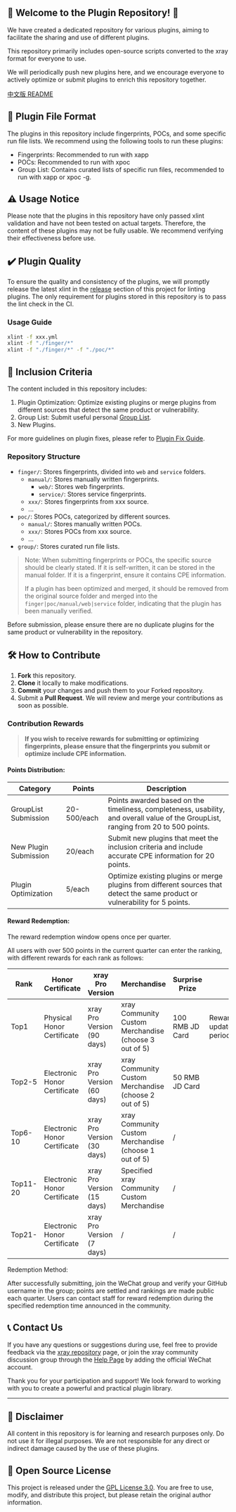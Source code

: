 ## 🎉 Welcome to the Plugin Repository! 🎉

We have created a dedicated repository for various plugins, aiming to facilitate the sharing and use of different plugins.

This repository primarily includes open-source scripts converted to the xray format for everyone to use.

We will periodically push new plugins here, and we encourage everyone to actively optimize or submit plugins to enrich this repository together.

[中文版 README](./README.md)

## 📂 Plugin File Format

The plugins in this repository include fingerprints, POCs, and some specific run file lists. We recommend using the following tools to run these plugins:

- Fingerprints: Recommended to run with xapp
- POCs: Recommended to run with xpoc
- Group List: Contains curated lists of specific run files, recommended to run with xapp or xpoc -g.

## ⚠️ Usage Notice

Please note that the plugins in this repository have only passed xlint validation and have not been tested on actual targets. Therefore, the content of these plugins may not be fully usable. We recommend verifying their effectiveness before use.

## ✔️ Plugin Quality

To ensure the quality and consistency of the plugins, we will promptly release the latest xlint in the [release](https://github.com/chaitin/xray-plugins/releases) section of this project for linting plugins. The only requirement for plugins stored in this repository is to pass the lint check in the CI.

### Usage Guide

```sh
xlint -f xxx.yml
xlint -f "./finger/*"
xlint -f "./finger/*" -f "./poc/*"
```

## 📜 Inclusion Criteria

The content included in this repository includes:

1. Plugin Optimization: Optimize existing plugins or merge plugins from different sources that detect the same product or vulnerability.
2. Group List: Submit useful personal [Group List](./group/README.md).
3. New Plugins.

For more guidelines on plugin fixes, please refer to [Plugin Fix Guide](https://docs.xray.cool/plugins/yaml/Fix).

### Repository Structure

- `finger/`: Stores fingerprints, divided into `web` and `service` folders.
    - `manual/`: Stores manually written fingerprints.
        - `web/`: Stores web fingerprints.
        - `service/`: Stores service fingerprints.
    - `xxx/`: Stores fingerprints from xxx source.
    - ...
- `poc/`: Stores POCs, categorized by different sources.
    - `manual/`: Stores manually written POCs.
    - `xxx/`: Stores POCs from xxx source.
    - ...
- `group/`: Stores curated run file lists.

> Note: When submitting fingerprints or POCs, the specific source should be clearly stated. If it is self-written, it can be stored in the manual folder. If it is a fingerprint, ensure it contains CPE information.
>
> If a plugin has been optimized and merged, it should be removed from the original source folder and merged into the `finger|poc/manual/web|service` folder, indicating that the plugin has been manually verified.

Before submission, please ensure there are no duplicate plugins for the same product or vulnerability in the repository.

## 🛠️ How to Contribute

1. **Fork** this repository.
2. **Clone** it locally to make modifications.
3. **Commit** your changes and push them to your Forked repository.
4. Submit a **Pull Request**. We will review and merge your contributions as soon as possible.

### Contribution Rewards

> **If you wish to receive rewards for submitting or optimizing fingerprints, please ensure that the fingerprints you submit or optimize include CPE information.**

#### Points Distribution:

|  Category  |  Points  |  Description  |
| --- | --- | --- |
|  GroupList Submission  |  20-500/each  |  Points awarded based on the timeliness, completeness, usability, and overall value of the GroupList, ranging from 20 to 500 points.  |
|  New Plugin Submission  |  20/each  |  Submit new plugins that meet the inclusion criteria and include accurate CPE information for 20 points.  |
|  Plugin Optimization  |  5/each  |  Optimize existing plugins or merge plugins from different sources that detect the same product or vulnerability for 5 points.  |

#### Reward Redemption:

The reward redemption window opens once per quarter.

All users with over 500 points in the current quarter can enter the ranking, with different rewards for each rank as follows:

|  Rank  |  Honor Certificate  |  xray Pro Version  |  Merchandise  |  Surprise Prize  |   |
| --- | --- | --- | --- | --- | --- |
|  Top1  |  Physical Honor Certificate  |  xray Pro Version (90 days)  |  xray Community Custom Merchandise (choose 3 out of 5)  |  100 RMB JD Card  |  Rewards updated periodically  |
|  Top2-5  |  Electronic Honor Certificate  |  xray Pro Version (60 days)  |  xray Community Custom Merchandise (choose 2 out of 5)  |  50 RMB JD Card  |
|  Top6-10  |  Electronic Honor Certificate  |  xray Pro Version (30 days)  |  xray Community Custom Merchandise (choose 1 out of 5)  |  /  |
|  Top11-20  |  Electronic Honor Certificate  |  xray Pro Version (15 days)  |  Specified xray Community Custom Merchandise  |  /  |
|  Top21-  |  Electronic Honor Certificate  |  xray Pro Version (7 days)  |  /  |  /  |

Redemption Method:

After successfully submitting, join the WeChat group and verify your GitHub username in the group; points are settled and rankings are made public each quarter. Users can contact staff for reward redemption during the specified redemption time announced in the community.

## 📞 Contact Us

If you have any questions or suggestions during use, feel free to provide feedback via the [xray repository](https://github.com/chaitin/xray/issues) page, or join the xray community discussion group through the [Help Page](https://docs.xray.cool/help/index) by adding the official WeChat account.

Thank you for your participation and support! We look forward to working with you to create a powerful and practical plugin library.

---

## 📢 Disclaimer

All content in this repository is for learning and research purposes only. Do not use it for illegal purposes. We are not responsible for any direct or indirect damage caused by the use of these plugins.

## 📄 Open Source License

This project is released under the [GPL License 3.0](./LICENSE). You are free to use, modify, and distribute this project, but please retain the original author information.